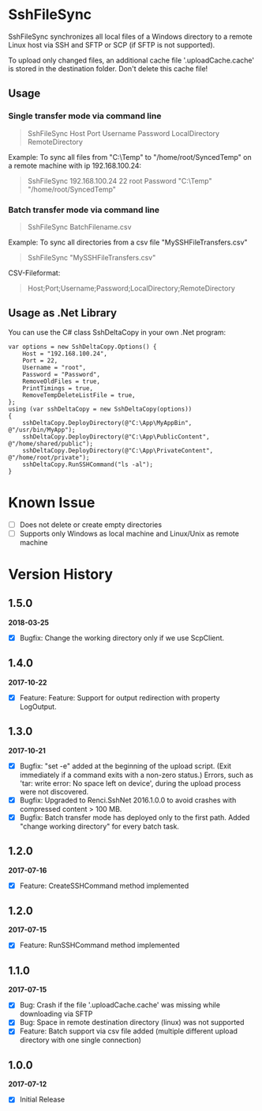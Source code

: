 ﻿SshFileSync
============

SshFileSync synchronizes all local files of a Windows directory to a remote Linux host via SSH and SFTP or SCP (if SFTP is not supported).

To upload only changed files, an additional cache file '.uploadCache.cache' is stored in the destination folder.
Don't delete this cache file!

Usage
---

### Single transfer mode via command line

> SshFileSync Host Port Username Password LocalDirectory RemoteDirectory

Example: To sync all files from "C:\Temp" to "/home/root/SyncedTemp" on a remote machine with ip 192.168.100.24:

> SshFileSync 192.168.100.24 22 root Password "C:\Temp" "/home/root/SyncedTemp"

### Batch transfer mode via command line

> SshFileSync BatchFilename.csv

Example: To sync all directories from a csv file "MySSHFileTransfers.csv"

> SshFileSync "MySSHFileTransfers.csv"

CSV-Fileformat:
> Host;Port;Username;Password;LocalDirectory;RemoteDirectory

Usage as .Net Library
---

You can use the C# class SshDeltaCopy in your own .Net program:

```
var options = new SshDeltaCopy.Options() {
	Host = "192.168.100.24",
	Port = 22,
	Username = "root",
	Password = "Password",
	RemoveOldFiles = true,
	PrintTimings = true,
	RemoveTempDeleteListFile = true,
};
using (var sshDeltaCopy = new SshDeltaCopy(options))
{
	sshDeltaCopy.DeployDirectory(@"C:\App\MyAppBin", @"/usr/bin/MyApp");
	sshDeltaCopy.DeployDirectory(@"C:\App\PublicContent", @"/home/shared/public");
	sshDeltaCopy.DeployDirectory(@"C:\App\PrivateContent", @"/home/root/private");
	sshDeltaCopy.RunSSHCommand("ls -al");
}
```

# Known Issue
- [ ] Does not delete or create empty directories
- [ ] Supports only Windows as local machine and Linux/Unix as remote machine

# Version History

## 1.5.0
**2018-03-25**
- [x] Bugfix: Change the working directory only if we use ScpClient.

## 1.4.0
**2017-10-22**
- [x] Feature: Feature: Support for output redirection with property LogOutput.

## 1.3.0
**2017-10-21**
- [x] Bugfix: "set -e" added at the beginning of the upload script. (Exit immediately if a command exits with a non-zero status.) Errors, such as 'tar: write error: No space left on device', during the upload process were not discovered.
- [x] Bugfix: Upgraded to Renci.SshNet 2016.1.0.0 to avoid crashes with compressed content > 100 MB.
- [x] Bugfix: Batch transfer mode has deployed only to the first path. Added "change working directory" for every batch task.

## 1.2.0
**2017-07-16**
- [x] Feature: CreateSSHCommand method implemented

## 1.2.0
**2017-07-15**
- [x] Feature: RunSSHCommand method implemented

## 1.1.0
**2017-07-15**

- [x] Bug: Crash if the file '.uploadCache.cache' was missing while downloading via SFTP
- [x] Bug: Space in remote destination directory (linux) was not supported
- [x] Feature: Batch support via csv file added (multiple different upload directory with one single connection)

## 1.0.0
**2017-07-12**

- [x] Initial Release
